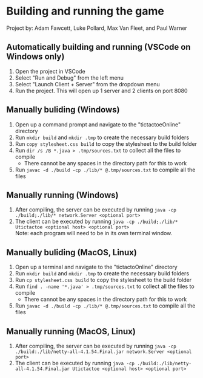 # Building and running the game

Project by: Adam Fawcett, Luke Pollard, Max Van Fleet, and Paul Warner

## Automatically building and running (VSCode on Windows only)

1. Open the project in VSCode
2. Select "Run and Debug" from the left menu
3. Select "Launch Client + Server" from the dropdown menu
4. Run the project. This will open up 1 server and 2 clients on port 8080

## Manually buliding (Windows)

1. Open up a command prompt and navigate to the "tictactoeOnline" directory
2. Run `mkdir build` and `mkdir .tmp` to create the necessary build folders
3. Run `copy stylesheet.css build` to copy the stylesheet to the build folder
4. Run `dir /s /B *.java > .tmp/sources.txt` to collect all the files to compile
    * There cannot be any spaces in the directory path for this to work
5. Run `javac -d ./build -cp ./lib/* @.tmp/sources.txt` to compile all the files

## Manually running (Windows)

1. After compiling, the server can be executed by running `java -cp ./build;./lib/* network.Server <optional port>`
2. The client can be executed by running `java -cp ./build;./lib/* Utictactoe <optional host> <optional port>`  
Note: each program will need to be in its own terminal window.

## Manually buliding (MacOS, Linux)

1. Open up a terminal and navigate to the "tictactoOnline" directory
2. Run `mkdir build` and `mkdir .tmp` to create the necessary build folders
3. Run `cp stylesheet.css build` to copy the stylesheet to the build folder
4. Run `find . -name '*.java' > .tmp/sources.txt` to collect all the files to compile
    * There cannot be any spaces in the directory path for this to work
5. Run `javac -d ./build -cp ./lib/* @.tmp/sources.txt` to compile all the files

## Manually running (MacOS, Linux)

1. After compiling, the server can be executed by running `java -cp ./build:./lib/netty-all-4.1.54.Final.jar network.Server <optional port>`
2. The client can be executed by running `java -cp ./build:./lib/netty-all-4.1.54.Final.jar Utictactoe <optional host> <optional port>`
